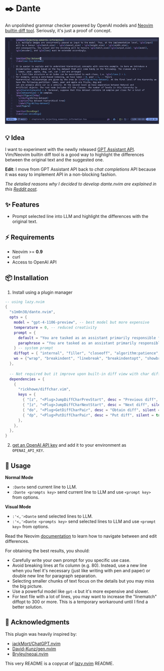 # ✒️ Dante

An unpolished grammar checker powered by OpenAI models and [Neovim builtin diff tool](https://neovim.io/doc/user/diff.html). Seriously, it's just a proof of concept.

![example usage](https://github.com/S1M0N38/dante.nvim/blob/main/usage.gif?raw=true)

## 💡 Idea

I want to experiment with the newlly released [GPT Assistant API](https://platform.openai.com/docs/assistants/overview). Vim/Neovim builtin diff tool is a good way to highlight the differences between the original text and the suggested one.

**Edit**: I move from GPT Assistant API back to _chat completions_ API because it was easy to implement API in a non-blocking fashion.

_The detailed reasons why I decided to develop dante.nvim are explained in this [Reddit post](https://www.reddit.com/r/neovim/comments/182p87j/dantenvim_a_simple_ai_writing_assistant/)._

## ✨ Features

- Prompt selected line into LLM and highlight the differences with the original text.

## ⚡️ Requirements

- Neovim >= **0.9**
- curl
- Access to OpenAI API

## 📦 Installation

1. Install using a plugin manager

```lua
-- using lazy.nvim
{
  "s1m0n38/dante.nvim",
  opts = {
    model = "gpt-4-1106-preview", -- best model but more expensive
    temperature = 0, -- reduced creativity
    prompt = {
      default = "You are tasked as an assistant primarily responsible for rectifying errors within English text. Please amend spelling inaccuracies and augment grammar; ensure that the refined text closely adheres to the original version. Given that the text is authored in LaTeX intended for a master's thesis, please abide by the LaTeX syntax accordingly. Eschew informal expressions and choose terminology appropriate for a scientific manuscript. Provide your corrections in the form of the enhanced text only, devoid of commentary. Maintain the integrity of the original text's new lines and the spacing.",
      paraphrase = "You are tasked as an assistant primarily responsible for parapharsing text within English text. Please use academic and precise language. Limit the length of the paraphrased paragraph to the same length of the original. Do not repeat words or sentences. Try to make as few adjustments as possible. Given that the text is authored in LaTeX intended for a scientific manuscript, please abide by the LaTeX syntax accordingly. Maintain the integrity of the original text's new lines and the spacing.",
    } -- system prompt
    diffopt = { "internal", "filler", "closeoff", "algorithm:patience", "followwrap", "linematch:120" },  -- :help diffopt
    wo = {"wrap", "breakindent", "linebreak", "breakindentopt", "showbreak"},
  },

  -- Not required but it improve upon built-in diff view with char diff
  dependencies = {
    {
      "rickhowe/diffchar.vim",
      keys = {
        { "[z", "<Plug>JumpDiffCharPrevStart", desc = "Previous diff", silent = true },
        { "]z", "<Plug>JumpDiffCharNextStart", desc = "Next diff", silent = true },
        { "do", "<Plug>GetDiffCharPair", desc = "Obtain diff", silent = true },
        { "dp", "<Plug>PutDiffCharPair", desc = "Put diff", silent = true },
      },
    },
  },
}
```

2. [get an OpenAI API key](https://platform.openai.com/docs/api-reference/introduction) and add it to your environment as `OPENAI_API_KEY`.

## 🚀 Usage

**Normal Mode**

- `:Dante` send current line to LLM.
- `:Dante <prompts key>` send current line to LLM and use `<prompt key>` from options.

**Visual Mode**

- `:'<,'>Dante` send selected lines to LLM.
- `:'<,'>Dante <prompts key>` send selected lines to LLM and use `<prompt key>` from options.

Read the Neovim [documentation](https://neovim.io/doc/user/diff.html) to learn how to navigate between and edit differences.

For obtaining the best results, you should:

- Carefully write your own prompt for you specific use case.
- Avoid breaking lines at fix column (e.g. 80). Instead, use a new line when you feel it's necessary (just like writing with pen and paper) or double new line for paragraph separation.
- Selecting smaller chunks of text focus on the details but you may miss the big picture.
- Use a powerful model like `gpt-4` but it's more expensive and slower.
- For text file with a lot of lines, you may want to increase the "linematch" diffopt to 300 or more. This is a temporary workaround until I find a better solution.

## 🙏 Acknowledgments

This plugin was heavily inspired by:

- [jackMort/ChatGPT.nvim](https://github.com/jackMort/ChatGPT.nvim)
- [David-Kunz/gen.nvim](https://github.com/David-Kunz/gen.nvim)
- [Bryley/neoai.nvim](https://github.com/Bryley/neoai.nvim)

This very README is a copycat of [lazy.nvim](https://github.com/folke/lazy.nvim) README.
